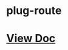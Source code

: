 # plug-route

# <a href="https://github.com/erandirjunior/plug-route/blob/master/doc/installation.md">View Doc</a>
